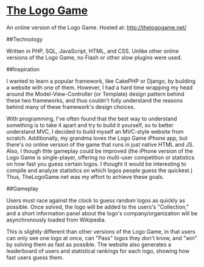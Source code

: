 # [The Logo Game](http://thelogogame.net)

An online version of the Logo Game. Hosted at: http://thelogogame.net/

##Technology

Written in PHP, SQL, JavaScript, HTML, and CSS. Unlike other online versions of the Logo Game, no Flash or other slow plugins were used.

##Inspiration

I wanted to learn a popular framework, like CakePHP or Django, by building a website with one of them. However, I had a hard time wrapping my head around the Model-View-Controller (or Template) design pattern behind these two frameworks, and thus couldn't fully understand the reasons behind many of these framework's design choices.

With programming, I've often found that the best way to understand something is to take it apart and try to build it yourself, so to better understand MVC, I decided to build myself an MVC-style website from scratch. Additionally, my grandma loves the Logo Game iPhone app, but there's no online version of the game that runs in just native HTML and JS. Also, I though thte gameplay could be improved (the iPhone version of the Logo Game is single-player, offering no multi-user competition or  statistics on how fast you guess certain logos. I thought it would be interesting to compile and analyze statistics on which logos people guess the quickest.) Thus, TheLogoGame.net was my effort to achieve these goals.


##Gameplay

Users must race against the clock to guess random logos as quickly as possible. Once solved, the logo will be added to the users's "Collection," and a short information panel about the logo's company/organization will be asynchronously loaded from Wikipedia.

This is slightly different than other versions of the Logo Game, in that users can only see one logo at once, can "Pass" logos they don't know, and "win" by solving them as fast as possible. The website also generates a leaderboard of users and statistical rankings for each logo, showing how fast users guess them.
